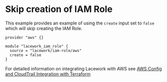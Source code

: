 # Skip creation of IAM Role
This example provides an example of using the `create` input set to `false` which will skip creating the IAM Role.

```hcl
provider "aws" {}

module "lacework_iam_role" {
  source = "lacework/iam-role/aws"
  create = false
}
```

For detailed information on integrating Lacework with AWS see [AWS Config and CloudTrail Integration with Terraform](https://support.lacework.com/hc/en-us/articles/360057092034-AWS-Config-and-CloudTrail-Integration-with-Terraform)
